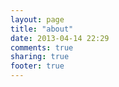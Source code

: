 ```yaml
---
layout: page
title: "about"
date: 2013-04-14 22:29
comments: true
sharing: true
footer: true
---
```

